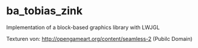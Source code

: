 # ba_tobias_zink
Implementation of a block-based graphics library with LWJGL

Texturen von: http://opengameart.org/content/seamless-2 (Pubilc Domain)
